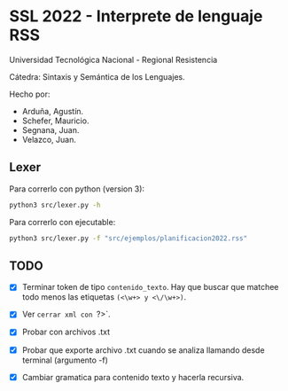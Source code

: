 # SSL 2022 - Interprete de lenguaje RSS

Universidad Tecnológica Nacional - Regional Resistencia

Cátedra: Sintaxis y Semántica de los Lenguajes.

Hecho por:
- Arduña, Agustín.
- Schefer, Mauricio.
- Segnana, Juan.
- Velazco, Juan.

## Lexer

Para correrlo con python (version 3):

```bash
python3 src/lexer.py -h
```

Para correrlo con ejecutable:

```bash
python3 src/lexer.py -f "src/ejemplos/planificacion2022.rss"
```

## TODO
- [X] Terminar token de tipo `contenido_texto`. Hay que buscar que matchee todo menos las etiquetas `(<\w+> y <\/\w+>)`.
- [X] Ver `cerrar xml con `?>`.

- [X] Probar con archivos .txt
- [X] Probar que exporte archivo .txt cuando se analiza llamando desde terminal (argumento -f)

- [X] Cambiar gramatica para contenido texto y hacerla recursiva.